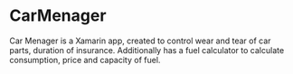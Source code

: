 # CarMenager
Car Menager is a Xamarin app, created to control wear and tear of car parts, duration of insurance. Additionally has a fuel calculator to calculate consumption, price and capacity of fuel.
